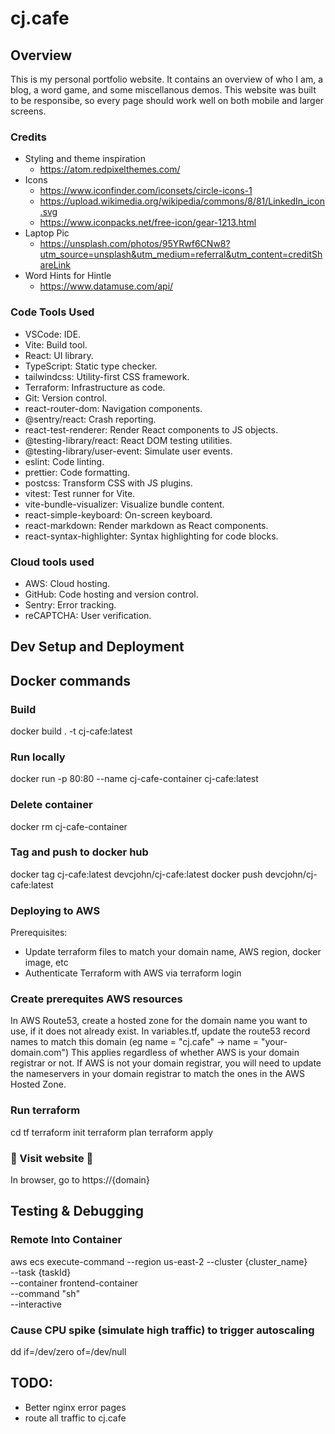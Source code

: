 # cj.cafe

## Overview

This is my personal portfolio website.
It contains an overview of who I am, a blog, a word game, and some miscellanous demos.
This website was built to be responsibe, so every page should work well on both mobile and larger screens.

### Credits

- Styling and theme inspiration
  - https://atom.redpixelthemes.com/
- Icons
  - https://www.iconfinder.com/iconsets/circle-icons-1
  - https://upload.wikimedia.org/wikipedia/commons/8/81/LinkedIn_icon.svg
  - https://www.iconpacks.net/free-icon/gear-1213.html
- Laptop Pic
  - https://unsplash.com/photos/95YRwf6CNw8?utm_source=unsplash&utm_medium=referral&utm_content=creditShareLink
- Word Hints for Hintle
  - https://www.datamuse.com/api/

### Code Tools Used

- VSCode: IDE.
- Vite: Build tool.
- React: UI library.
- TypeScript: Static type checker.
- tailwindcss: Utility-first CSS framework.
- Terraform: Infrastructure as code.
- Git: Version control.
- react-router-dom: Navigation components.
- @sentry/react: Crash reporting.
- react-test-renderer: Render React components to JS objects.
- @testing-library/react: React DOM testing utilities.
- @testing-library/user-event: Simulate user events.
- eslint: Code linting.
- prettier: Code formatting.
- postcss: Transform CSS with JS plugins.
- vitest: Test runner for Vite.
- vite-bundle-visualizer: Visualize bundle content.
- react-simple-keyboard: On-screen keyboard.
- react-markdown: Render markdown as React components.
- react-syntax-highlighter: Syntax highlighting for code blocks.

### Cloud tools used

- AWS: Cloud hosting.
- GitHub: Code hosting and version control.
- Sentry: Error tracking.
- reCAPTCHA: User verification.

## Dev Setup and Deployment

## Docker commands

### Build

docker build . -t cj-cafe:latest

### Run locally

docker run -p 80:80 --name cj-cafe-container cj-cafe:latest

### Delete container

docker rm cj-cafe-container

### Tag and push to docker hub

docker tag cj-cafe:latest devcjohn/cj-cafe:latest
docker push devcjohn/cj-cafe:latest

### Deploying to AWS

Prerequisites:

- Update terraform files to match your domain name, AWS region, docker image, etc
- Authenticate Terraform with AWS via terraform login

### Create prerequites AWS resources

In AWS Route53, create a hosted zone for the domain name you want to use, if it does not already exist.
In variables.tf, update the route53 record names to match this domain (eg name = "cj.cafe" -> name = "your-domain.com")
This applies regardless of whether AWS is your domain registrar or not.
If AWS is not your domain registrar, you will need to update the nameservers in your domain registrar to match the ones in the AWS Hosted Zone.

### Run terraform

cd tf
terraform init
terraform plan
terraform apply

### 🎉 Visit website 🎉

In browser, go to https://{domain}

## Testing & Debugging

### Remote Into Container

aws ecs execute-command
--region us-east-2
--cluster {cluster_name}  
 --task {taskId}  
 --container frontend-container  
 --command "sh"  
 --interactive

### Cause CPU spike (simulate high traffic) to trigger autoscaling

dd if=/dev/zero of=/dev/null

## TODO:

- Better nginx error pages
- route all traffic to cj.cafe
